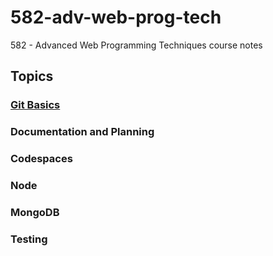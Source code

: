 # 582-adv-web-prog-tech
582 - Advanced Web Programming Techniques course notes

## Topics

### [Git Basics](git/README.md)

### Documentation and Planning

### Codespaces

### Node

### MongoDB

### Testing
